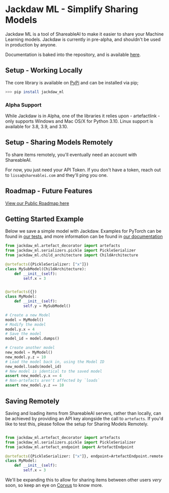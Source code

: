 # Jackdaw ML - Simplify Sharing Models

Jackdaw ML is a tool of ShareableAI to make it easier to share your Machine Learning models. Jackdaw is currently in pre-alpha, and 
shouldn't be used in production by anyone.

Documentation is baked into the repository, and is available [here](docs). 

## Setup - Working Locally
The core library is available on [PyPi](https://pypi.org/project/jackdaw-ml/) and can be installed via pip;


```bash
>>> pip install jackdaw_ml
```

### Alpha Support
While Jackdaw is in Alpha, one of the libraries it relies upon - artefactlink - only supports Windows and Mac OS/X for Python 3.10. Linux support is available for 3.8, 3.9, and 3.10.

## Setup - Sharing Models Remotely
To share items remotely, you'll eventually need an account with ShareableAI. 

For now, you just need your API Token. If you don't have a token, reach out to `lissa@shareablei.com` and they'll ping you one.

## Roadmap - Future Features
[View our Public Roadmap here](https://github.com/orgs/shareableai/projects/1/views/1)


## Getting Started Example

Below we save a simple model with Jackdaw. Examples for PyTorch can be found in [our tests](itests/frameworks/test_pytorch.py), and more 
information can be found in [our documentation](docs/save.md)

```python
from jackdaw_ml.artefact_decorator import artefacts
from jackdaw_ml.serializers.pickle import PickleSerializer
from jackdaw_ml.child_architecture import ChildArchitecture

@artefacts({PickleSerializer: ["x"]})
class MySubModel(ChildArchitecture):
    def __init__(self):
        self.x = 3


@artefacts({})
class MyModel:
    def __init__(self):
        self.y = MySubModel()

# Create a new Model
model = MyModel()
# Modify the model
model.y.x = 4
# Save the model
model_id = model.dumps()

# Create another model
new_model = MyModel()
new_model.y.z = 10
# Load the model back in, using the Model ID
new_model.loads(model_id)
# New model is identical to the saved model
assert new_model.y.x == 4
# Non-artefacts aren't affected by `loads`
assert new_model.y.z == 10
```

## Saving Remotely
Saving and loading items from ShareableAI servers, rather than locally, can be achieved by providing an API key alongside the call to 
`artefacts`. If you'd like to test this, please follow the setup for Sharing Models Remotely.

```python

from jackdaw_ml.artefact_decorator import artefacts
from jackdaw_ml.serializers.pickle import PickleSerializer
from jackdaw_ml.artefact_endpoint import ArtefactEndpoint

@artefacts({PickleSerializer: ["x"]}, endpoint=ArtefactEndpoint.remote('MyAPIKey'))
class MyModel:
    def __init__(self):
        self.x = 3
```

We'll be expanding this to allow for sharing items between other users *very* soon, so keep an eye on [Corvus](https://github.com/shareableai/jackdaw/issues/2) to know more. 
